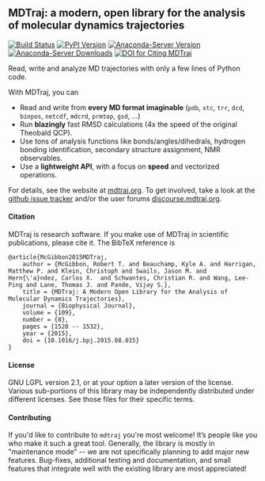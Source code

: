 ## MDTraj: a modern, open library for the analysis of molecular dynamics trajectories

[![Build Status](https://dev.azure.com/rmcgibbo/mdtraj/_apis/build/status/mdtraj.mdtraj?branchName=master)](https://dev.azure.com/rmcgibbo/mdtraj/_build/latest?definitionId=1&branchName=master)
[![PyPI Version](https://badge.fury.io/py/mdtraj.svg)](https://pypi.python.org/pypi/mdtraj)
[![Anaconda-Server Version](https://anaconda.org/conda-forge/mdtraj/badges/version.svg)](https://anaconda.org/conda-forge/mdtraj)
[![Anaconda-Server Downloads](https://anaconda.org/conda-forge/mdtraj/badges/downloads.svg)](https://anaconda.org/conda-forge/mdtraj)
[![DOI for Citing MDTraj](https://img.shields.io/badge/DOI-10.1016%2Fj.bpj.2015.08.015-blue.svg)](http://doi.org/10.1016/j.bpj.2015.08.015)

Read, write and analyze MD trajectories with only a few lines of Python code.

With MDTraj, you can

- Read and write from **every MD format imaginable** (`pdb`, `xtc`, `trr`, `dcd`, `binpos`, `netcdf`, `mdcrd`, `prmtop`, `gsd`, ...)
- Run **blazingly** fast RMSD calculations (4x the speed of the original Theobald QCP).
- Use tons of analysis functions like bonds/angles/dihedrals, hydrogen bonding identification, secondary structure assignment, NMR observables.
- Use a **lightweight API**, with a focus on **speed** and vectorized operations.

For details, see the website at [mdtraj.org](http://mdtraj.org). To get involved,
take a look at the [github issue tracker](https://github.com/mdtraj/mdtraj/issues)
and/or the user forums [discourse.mdtraj.org](http://discourse.mdtraj.org).

####  Citation

MDTraj is research software. If you make use of MDTraj in scientific publications, please cite it. The BibTeX reference is
```
@article{McGibbon2015MDTraj,
    author = {McGibbon, Robert T. and Beauchamp, Kyle A. and Harrigan, Matthew P. and Klein, Christoph and Swails, Jason M. and Hern{\'a}ndez, Carlos X.  and Schwantes, Christian R. and Wang, Lee-Ping and Lane, Thomas J. and Pande, Vijay S.},
    title = {MDTraj: A Modern Open Library for the Analysis of Molecular Dynamics Trajectories},
    journal = {Biophysical Journal},
    volume = {109},
    number = {8},
    pages = {1528 -- 1532},
    year = {2015},
    doi = {10.1016/j.bpj.2015.08.015}
}
```

#### License

GNU LGPL version 2.1, or at your option a later version of the license.
Various sub-portions of this library may be independently distributed under
different licenses. See those files for their specific terms.

#### Contributing

If you'd like to contribute to `mdtraj` you're most welcome! It’s people like you who make it such a great tool. Generally, the library is mostly in "maintenance mode" -- we are not specifically planning to add major new features. Bug-fixes, additional testing and documentation, and small features that integrate well with the existing library are most appreciated!
